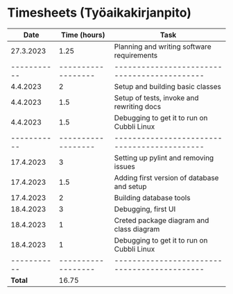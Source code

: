 # Timesheets (Työaikakirjanpito)

| **Date**  | **Time (hours)** | **Task**                                   |
|-----------|------------------|--------------------------------------------|
| 27.3.2023 | 1.25             | Planning and writing software requirements |
|-----------|------------------|--------------------------------------------|
| 4.4.2023  | 2                | Setup and building basic classes           |
| 4.4.2023  | 1.5              | Setup of tests, invoke and rewriting docs  |
| 4.4.2023  | 1.5              | Debugging to get it to run on Cubbli Linux |
|-----------|------------------|--------------------------------------------|
| 17.4.2023 | 3                | Setting up pylint and removing issues      |
| 17.4.2023 | 1.5              | Adding first version of database and setup |
| 17.4.2023 | 2                | Building database tools 				    |
| 18.4.2023 | 3                | Debugging, first UI                        |
| 18.4.2023 | 1                | Creted package diagram and class diagram   |
| 18.4.2023 | 1                | Debugging to get it to run on Cubbli Linux |
|-----------|------------------|--------------------------------------------|
| **Total** | 16.75            |                                            |